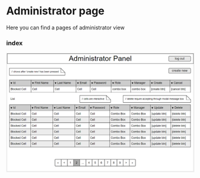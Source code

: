 # Administrator page

Here you can find a pages of administrator view

### index

<p align="center">
 <img alt="GitHub" src="/Software_Design/docs/Sketches/Administrator/index.png">
</p>
